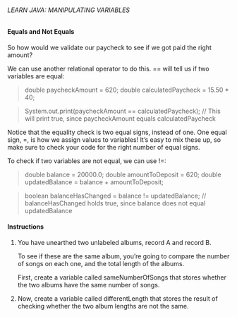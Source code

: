 ###### LEARN JAVA: MANIPULATING VARIABLES

#### Equals and Not Equals

So how would we validate our paycheck to see if we got paid the right amount?

We can use another relational operator to do this. == will tell us if two variables are equal:

> double paycheckAmount = 620;
double calculatedPaycheck = 15.50 * 40;
 
> System.out.print(paycheckAmount == calculatedPaycheck);
// This will print true, since paycheckAmount equals calculatedPaycheck

Notice that the equality check is two equal signs, instead of one. One equal sign, =, is how we assign values to variables! It’s easy to mix these up, so make sure to check your code for the right number of equal signs.

To check if two variables are not equal, we can use !=:

> double balance = 20000.0;
double amountToDeposit = 620;
double updatedBalance = balance + amountToDeposit;
 
> boolean balanceHasChanged = balance != updatedBalance;
// balanceHasChanged holds true, since balance does not equal updatedBalance

#### Instructions

1. You have unearthed two unlabeled albums, record A and record B.

    To see if these are the same album, you’re going to compare the number of songs on each one, and the total length of the albums.

    First, create a variable called sameNumberOfSongs that stores whether the two albums have the same number of songs.

2. Now, create a variable called differentLength that stores the result of checking whether the two album lengths are not the same.